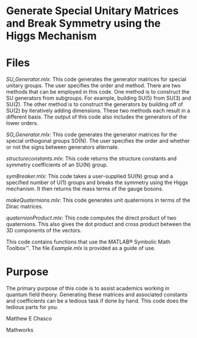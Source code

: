 # Generate Special Unitary Matrices and Break Symmetry using the Higgs Mechanism

# Files
*SU_Generator.mlx*:
This code generates the generator matrices for special unitary groups. The user specifies the order and method.
There are two methods that can be employed in this code. One method is to construct the SU generators from subgroups. For example, building SU(5) from SU(3) and SU(2). The other method is to construct the generators by building off of SU(2) by iteratively adding dimensions. These two methods each result in a different basis. The output of this code also includes the generators of the lower orders.

*SO_Generator.mlx*:
This code generates the generator matrices for the special orthogonal groups SO(N). The user specifies the order and whether or not the signs between generators alternate.

*structureconstants.mlx*:
This code returns the structure constants and symmetry coefficients of an SU(N) group.

*symBreaker.mlx*:
This code takes a user-supplied SU(N) group and a specified number of U(1) groups and breaks the symmetry using the Higgs mechanism. It then returns the mass terms of the gauge bosons.

*makeQuaternions.mlx*:
This code generates unit quaternions in terms of the Dirac matrices.

*quaternionProduct.mlx*:
This code computes the direct product of two quaternions. This also gives the dot product and cross product between the 3D components of the vectors.

This code contains functions that use the MATLAB® Symbolic Math Toolbox™.
The file *Example.mlx* is provided as a guide of use.

# Purpose
The primary purpose of this code is to assist academics working in quantum field theory. Generating these matrices and associated constants and coefficients can be a tedious task if done by hand. This code does the tedious parts for you.

Matthew E Chasco

Mathworks
